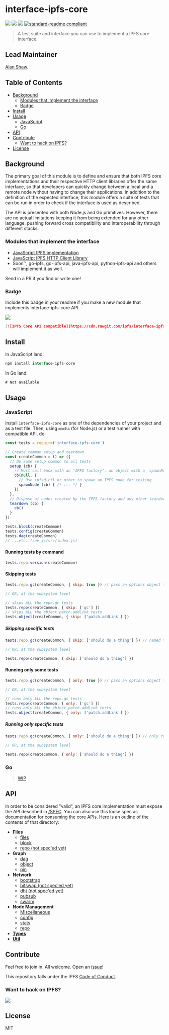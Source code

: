 # interface-ipfs-core

[![](https://img.shields.io/badge/made%20by-Protocol%20Labs-blue.svg?style=flat-square)](http://ipn.io)
[![](https://img.shields.io/badge/freenode-%23ipfs-blue.svg?style=flat-square)](http://webchat.freenode.net/?channels=%23ipfs)
[![](https://img.shields.io/badge/project-IPFS-blue.svg?style=flat-square)](http://ipfs.io/)
[![standard-readme compliant](https://img.shields.io/badge/standard--readme-OK-green.svg?style=flat-square)](https://github.com/RichardLitt/standard-readme)

> A test suite and interface you can use to implement a IPFS core interface.

## Lead Maintainer

[Alan Shaw](http://github.com/alanshaw).

## Table of Contents

- [Background](#background)
  - [Modules that implement the interface](#modules-that-implement-the-interface)
  - [Badge](#badge)
- [Install](#install)
- [Usage](#usage)
  - [JavaScript](#javascript)
  - [Go](#go)
- [API](#api)
- [Contribute](#contribute)
  - [Want to hack on IPFS?](#want-to-hack-on-ipfs)
- [License](#license)

## Background

The primary goal of this module is to define and ensure that both IPFS core implementations and their respective HTTP client libraries offer the same interface, so that developers can quickly change between a local and a remote node without having to change their applications. In addition to the definition of the expected interface, this module offers a suite of tests that can be run in order to check if the interface is used as described.

The API is presented with both Node.js and Go primitives. However, there are no actual limitations keeping it from being extended for any other language, pushing forward cross compatibility and interoperability through different stacks.

### Modules that implement the interface

- [JavaScript IPFS implementation](https://github.com/ipfs/js-ipfs)
- [JavaScript IPFS HTTP Client Library](https://github.com/ipfs/js-ipfs-api)
- Soon™, go-ipfs, go-ipfs-api, java-ipfs-api, python-ipfs-api and others will implement it as well.

Send in a PR if you find or write one!

### Badge

Include this badge in your readme if you make a new module that implements interface-ipfs-core API.

![](/img/badge.svg)

```md
[![IPFS Core API Compatible](https://cdn.rawgit.com/ipfs/interface-ipfs-core/master/img/badge.svg)](https://github.com/ipfs/interface-ipfs-core)
```

## Install

In JavaScript land:

```js
npm install interface-ipfs-core
```

In Go land:

```go
# Not available
```

## Usage

### JavaScript

Install `interface-ipfs-core` as one of the dependencies of your project and as a test file. Then, using `mocha` (for Node.js) or a test runner with compatible API, do:

```js
const tests = require('interface-ipfs-core')

// Create common setup and teardown
const createCommon = () => ({
  // Do some setup common to all tests
  setup (cb) {
    // Must call back with an "IPFS factory", an object with a `spawnNode` method
    cb(null, {
      // Use ipfsd-ctl or other to spawn an IPFS node for testing
      spawnNode (cb) { /* ... */ }
    })
  },
  // Dispose of nodes created by the IPFS factory and any other teardown
  teardown (cb) {
    cb()
  }
})

tests.block(createCommon)
tests.config(createCommon)
tests.dag(createCommon)
// ...etc. (see js/src/index.js)
```

#### Running tests by command

```js
tests.repo.version(createCommon)
```

#### Skipping tests

```js
tests.repo.gc(createCommon, { skip: true }) // pass an options object to skip these tests

// OR, at the subsystem level

// skips ALL the repo.gc tests
tests.repo(createCommon, { skip: ['gc'] })
// skips ALL the object.patch.addLink tests
tests.object(createCommon, { skip: ['patch.addLink'] })
```

##### Skipping specific tests

```js
tests.repo.gc(createCommon, { skip: ['should do a thing'] }) // named test(s) to skip

// OR, at the subsystem level

tests.repo(createCommon, { skip: ['should do a thing'] })
```

#### Running only some tests

```js
tests.repo.gc(createCommon, { only: true }) // pass an options object to run only these tests

// OR, at the subsystem level

// runs only ALL the repo.gc tests
tests.repo(createCommon, { only: ['gc'] })
// runs only ALL the object.patch.addLink tests
tests.object(createCommon, { only: ['patch.addLink'] })
```

##### Running only specific tests

```js
tests.repo.gc(createCommon, { only: ['should do a thing'] }) // only run these named test(s)

// OR, at the subsystem level

tests.repo(createCommon, { only: ['should do a thing'] })
```

### Go

> [WIP](https://github.com/ipfs/interface-ipfs-core/issues/66)

## API

In order to be considered "valid", an IPFS core implementation  must expose the API described in [/SPEC](/SPEC). You can also use this loose spec as documentation for consuming the core APIs. Here is an outline of the contents of that directory:

- **Files**
  - [files](/SPEC/FILES.md)
  - [block](/SPEC/BLOCK.md)
  - [repo (not spec'ed yet)](/SPEC/REPO)
- **Graph**
  - [dag](/SPEC/DAG.md)
  - [object](/SPEC/OBJECT.md)
  - [pin](/SPEC/PIN.md)
- **Network**
  - [bootstrap](/SPEC/BOOSTRAP.md)
  - [bitswap (not spec'ed yet)](/SPEC/BITSWAP.md)
  - [dht (not spec'ed yet)](/SPEC/DHT.md)
  - [pubsub](/SPEC/PUBSUB.md)
  - [swarm](/SPEC/SWARM.md)
- **Node Management**
  - [Miscellaneous](/SPEC/MISCELLANEOUS.md)
  - [config](/SPEC/CONFIG.md)
  - [stats](/SPEC/STATS.md)
  - [repo](/SPEC/REPO.md)
- [**Types**](/SPEC/TYPES.md)
- [**Util**](/SPEC/UTIL.md)

## Contribute

Feel free to join in. All welcome. Open an [issue](https://github.com/ipfs/interface-ipfs-core/issues)!

This repository falls under the IPFS [Code of Conduct](https://github.com/ipfs/community/blob/master/code-of-conduct.md).

### Want to hack on IPFS?

[![](https://cdn.rawgit.com/jbenet/contribute-ipfs-gif/master/img/contribute.gif)](https://github.com/ipfs/community/blob/master/contributing.md)

## License

MIT

[UnixFS]: https://github.com/ipfs/specs/tree/master/unixfs
